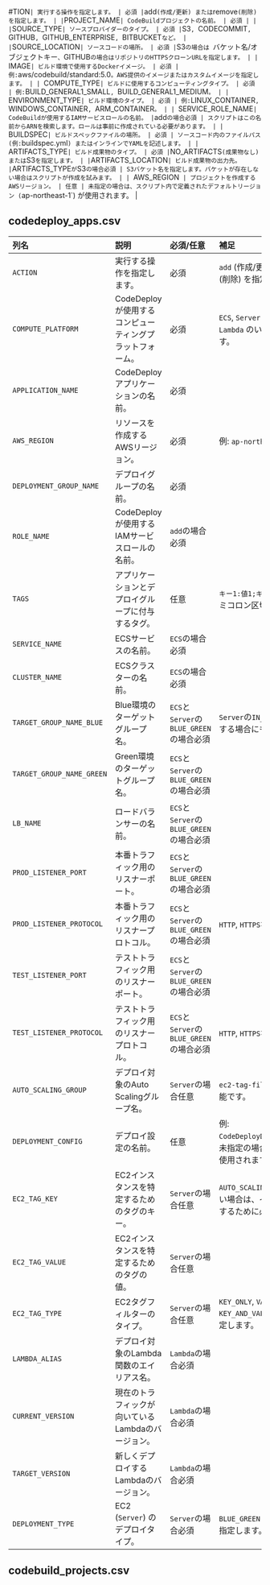 #TION` | 実行する操作を指定します。 | 必須 | `add` (作成/更新) または `remove` (削除) を指定します。 |
| `PROJECT_NAME` | CodeBuildプロジェクトの名前。 | 必須 | |
| `SOURCE_TYPE` | ソースプロバイダーのタイプ。 | 必須 | `S3`, `CODECOMMIT`, `GITHUB`, `GITHUB_ENTERPRISE`, `BITBUCKET` など。 |
| `SOURCE_LOCATION` | ソースコードの場所。 | 必須 | `S3`の場合は `バケット名/オブジェクトキー`、`GITHUB`の場合はリポジトリのHTTPSクローンURLを指定します。 |
| `IMAGE` | ビルド環境で使用するDockerイメージ。 | 必須 | 例: `aws/codebuild/standard:5.0`。AWS提供のイメージまたはカスタムイメージを指定します。 |
| `COMPUTE_TYPE` | ビルドに使用するコンピューティングタイプ。 | 必須 | 例: `BUILD_GENERAL1_SMALL`, `BUILD_GENERAL1_MEDIUM`。 |
| `ENVIRONMENT_TYPE` | ビルド環境のタイプ。 | 必須 | 例: `LINUX_CONTAINER`, `WINDOWS_CONTAINER`, `ARM_CONTAINER`。 |
| `SERVICE_ROLE_NAME` | CodeBuildが使用するIAMサービスロールの名前。 | `add`の場合必須 | スクリプトはこの名前からARNを検索します。ロールは事前に作成されている必要があります。 |
| `BUILDSPEC` | ビルドスペックファイルの場所。 | 必須 | ソースコード内のファイルパス (例: `buildspec.yml`) またはインラインでYAMLを記述します。 |
| `ARTIFACTS_TYPE` | ビルド成果物のタイプ。 | 必須 | `NO_ARTIFACTS` (成果物なし) または `S3` を指定します。 |
| `ARTIFACTS_LOCATION` | ビルド成果物の出力先。 | `ARTIFACTS_TYPE`が`S3`の場合必須 | S3バケット名を指定します。バケットが存在しない場合はスクリプトが作成を試みます。 |
| `AWS_REGION` | プロジェクトを作成するAWSリージョン。 | 任意 | 未指定の場合は、スクリプト内で定義されたデフォルトリージョン (`ap-northeast-1`) が使用されます。 |


## codedeploy_apps.csv  

| 列名 | 説明 | 必須/任意 | 補足 |
| :--- | :--- | :--- | :--- |
| `ACTION` | 実行する操作を指定します。 | 必須 | `add` (作成/更新) または `remove` (削除) を指定します。 |
| `COMPUTE_PLATFORM` | CodeDeployが使用するコンピューティングプラットフォーム。 | 必須 | `ECS`, `Server` (EC2/オンプレミス), `Lambda` のいずれかを指定します。 |
| `APPLICATION_NAME` | CodeDeployアプリケーションの名前。 | 必須 | |
| `AWS_REGION` | リソースを作成するAWSリージョン。 | 必須 | 例: `ap-northeast-1` |
| `DEPLOYMENT_GROUP_NAME` | デプロイグループの名前。 | 必須 | |
| `ROLE_NAME` | CodeDeployが使用するIAMサービスロールの名前。 | `add`の場合必須 | |
| `TAGS` | アプリケーションとデプロイグループに付与するタグ。 | 任意 | `キー1:値1;キー2:値2` のようにセミコロン区切りで指定します。 |
| `SERVICE_NAME` | ECSサービスの名前。 | `ECS`の場合必須 | |
| `CLUSTER_NAME` | ECSクラスターの名前。 | `ECS`の場合必須 | |
| `TARGET_GROUP_NAME_BLUE` | Blue環境のターゲットグループ名。 | `ECS`と`Server`の`BLUE_GREEN`の場合必須 | `Server`の`IN_PLACE`でELBと連携する場合にも使用します。 |
| `TARGET_GROUP_NAME_GREEN` | Green環境のターゲットグループ名。 | `ECS`と`Server`の`BLUE_GREEN`の場合必須 | |
| `LB_NAME` | ロードバランサーの名前。 | `ECS`と`Server`の`BLUE_GREEN`の場合必須 | |
| `PROD_LISTENER_PORT` | 本番トラフィック用のリスナーポート。 | `ECS`と`Server`の`BLUE_GREEN`の場合必須 | |
| `PROD_LISTENER_PROTOCOL` | 本番トラフィック用のリスナープロトコル。 | `ECS`と`Server`の`BLUE_GREEN`の場合必須 | `HTTP`, `HTTPS`など。 |
| `TEST_LISTENER_PORT` | テストトラフィック用のリスナーポート。 | `ECS`と`Server`の`BLUE_GREEN`の場合必須 | |
| `TEST_LISTENER_PROTOCOL` | テストトラフィック用のリスナープロトコル。 | `ECS`と`Server`の`BLUE_GREEN`の場合必須 | `HTTP`, `HTTPS`など。 |
| `AUTO_SCALING_GROUP` | デプロイ対象のAuto Scalingグループ名。 | `Server`の場合任意 | `ec2-tag-filters`と同時に指定可能です。 |
| `DEPLOYMENT_CONFIG` | デプロイ設定の名前。 | 任意 | 例: `CodeDeployDefault.AllAtOnce`。未指定の場合はデフォルト値が使用されます。 |
| `EC2_TAG_KEY` | EC2インスタンスを特定するためのタグのキー。 | `Server`の場合任意 | `AUTO_SCALING_GROUP`と併用しない場合は、インスタンスを特定するために必須です。 |
| `EC2_TAG_VALUE` | EC2インスタンスを特定するためのタグの値。 | `Server`の場合任意 | |
| `EC2_TAG_TYPE` | EC2タグフィルターのタイプ。 | `Server`の場合任意 | `KEY_ONLY`, `VALUE_ONLY`, `KEY_AND_VALUE` のいずれかを指定します。 |
| `LAMBDA_ALIAS` | デプロイ対象のLambda関数のエイリアス名。 | `Lambda`の場合必須 | |
| `CURRENT_VERSION` | 現在のトラフィックが向いているLambdaのバージョン。 | `Lambda`の場合必須 | |
| `TARGET_VERSION` | 新しくデプロイするLambdaのバージョン。 | `Lambda`の場合必須 | |
| `DEPLOYMENT_TYPE` | EC2 (`Server`) のデプロイタイプ。 | `Server`の場合必須 | `BLUE_GREEN` または `IN_PLACE` を指定します。 |

## codebuild_projects.csv  


